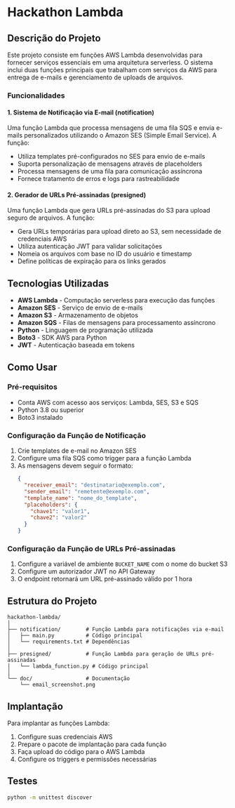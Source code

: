# Hackathon Lambda

## Descrição do Projeto

Este projeto consiste em funções AWS Lambda desenvolvidas para fornecer serviços essenciais em uma arquitetura serverless. O sistema inclui duas funções principais que trabalham com serviços da AWS para entrega de e-mails e gerenciamento de uploads de arquivos.

### Funcionalidades

#### 1. Sistema de Notificação via E-mail (notification)
Uma função Lambda que processa mensagens de uma fila SQS e envia e-mails personalizados utilizando o Amazon SES (Simple Email Service). A função:

- Utiliza templates pré-configurados no SES para envio de e-mails
- Suporta personalização de mensagens através de placeholders
- Processa mensagens de uma fila para comunicação assíncrona
- Fornece tratamento de erros e logs para rastreabilidade

#### 2. Gerador de URLs Pré-assinadas (presigned)
Uma função Lambda que gera URLs pré-assinadas do S3 para upload seguro de arquivos. A função:

- Gera URLs temporárias para upload direto ao S3, sem necessidade de credenciais AWS
- Utiliza autenticação JWT para validar solicitações
- Nomeia os arquivos com base no ID do usuário e timestamp
- Define políticas de expiração para os links gerados

## Tecnologias Utilizadas

- **AWS Lambda** - Computação serverless para execução das funções
- **Amazon SES** - Serviço de envio de e-mails
- **Amazon S3** - Armazenamento de objetos
- **Amazon SQS** - Filas de mensagens para processamento assíncrono
- **Python** - Linguagem de programação utilizada
- **Boto3** - SDK AWS para Python
- **JWT** - Autenticação baseada em tokens

## Como Usar

### Pré-requisitos
- Conta AWS com acesso aos serviços: Lambda, SES, S3 e SQS
- Python 3.8 ou superior
- Boto3 instalado

### Configuração da Função de Notificação
1. Crie templates de e-mail no Amazon SES
2. Configure uma fila SQS como trigger para a função Lambda
3. As mensagens devem seguir o formato:
   ```json
   {
     "receiver_email": "destinatario@exemplo.com",
     "sender_email": "remetente@exemplo.com", 
     "template_name": "nome_do_template",
     "placeholders": { 
       "chave1": "valor1",
       "chave2": "valor2"
     }
   }
   ```

### Configuração da Função de URLs Pré-assinadas
1. Configure a variável de ambiente `BUCKET_NAME` com o nome do bucket S3
2. Configure um autorizador JWT no API Gateway
3. O endpoint retornará um URL pré-assinado válido por 1 hora

## Estrutura do Projeto
```
hackathon-lambda/
│
├── notification/        # Função Lambda para notificações via e-mail
│   ├── main.py          # Código principal
│   └── requirements.txt # Dependências
│
├── presigned/           # Função Lambda para geração de URLs pré-assinadas
│   └── lambda_function.py # Código principal
│
└── doc/                 # Documentação
    └── email_screenshot.png
```

## Implantação

Para implantar as funções Lambda:

1. Configure suas credenciais AWS
2. Prepare o pacote de implantação para cada função
3. Faça upload do código para o AWS Lambda
4. Configure os triggers e permissões necessárias

## Testes


```bash
python -m unittest discover
```
